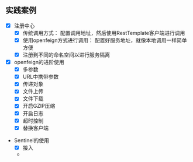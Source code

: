 

## 实践案例

- [x] 注册中心
  - [x] 传统调用方式： 配置调用地址，然后使用RestTemplate客户端进行调用
  - [x] 使用openfeign方式进行调用： 配置好服务地址，就像本地调用一样简单方便
  - [x] 注册到不同的命名空间以进行服务隔离
- [x] openfeign的进阶使用
  - [x] 多参数
  - [x] URL中携带参数
  - [x] 传递对象
  - [x] 文件上传
  - [x] 文件下载
  - [x] 开启GZIP压缩
  - [x] 开启日志
  - [x] 超时控制
  - [x] 替换客户端
- Sentinel的使用
  - [x] 接入
  - 


